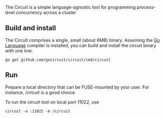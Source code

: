 
The Circuit is a simple language-agnostic tool for programming process-level concurrency across a cluster


Build and install
-----------------

The Circuit comprises a single, small (about 6MB)  binary.
Assuming the [Go Language](http://golang.org) compiler is installed,
you can build and install the circuit binary with one line:

	go get github.com/gocircuit/circuit/cmd/circuit

Run
---

Prepare a local directory that can be FUSE-mounted by your user. 
For instance, _/circuit_ is a good choice.

To run the circuit tool on local port _11022_, use

	circuit -a :11022 -m /circuit

